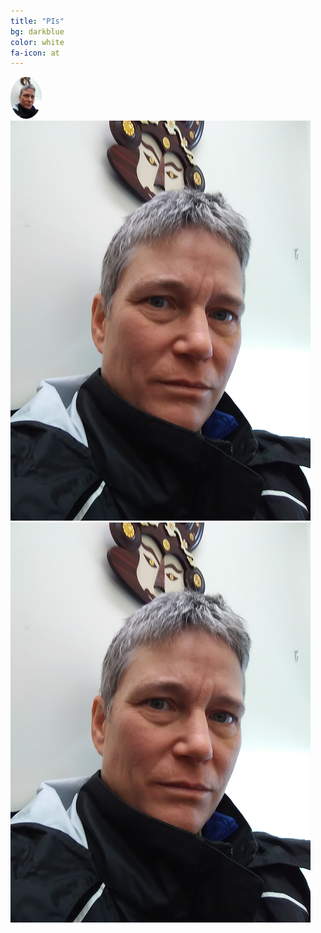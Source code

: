 ```yaml
---
title: "PIs"
bg: darkblue
color: white
fa-icon: at
---
```


<div>
<img class="row small column" src="img/Eli.png" width="50" alt="Eli" title="Eli Holmes" style="border-radius:50%" />
<img class="row small column" src="img/Eli.png"  alt="Mark" title="Mark Scheuerell"/>
<img class="row small column" src="img/Eli.png" alt="Eric" title="Eric Ward" />
</div>









